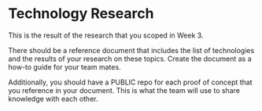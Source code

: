 # Technology Research

This is the result of the research that you scoped in Week 3.

There should be a reference document that includes the list of technologies and the results of your research on these topics. Create the document as a how-to guide for your team mates.

Additionally, you should have a PUBLIC repo for each proof of concept that you reference in your document. This is what the team will use to share knowledge with each other.

